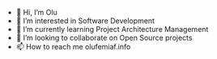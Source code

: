 - 👋 Hi, I’m Olu
- 👀 I’m interested in Software Development
- 🌱 I’m currently learning Project Architecture Management
- 💞️ I’m looking to collaborate on Open Source projects
- 📫 How to reach me olufemiaf.info

<!---
olufemi424/olufemi424 is a ✨ special ✨ repository because its `README.md` (this file) appears on your GitHub profile.
You can click the Preview link to take a look at your changes.
--->
